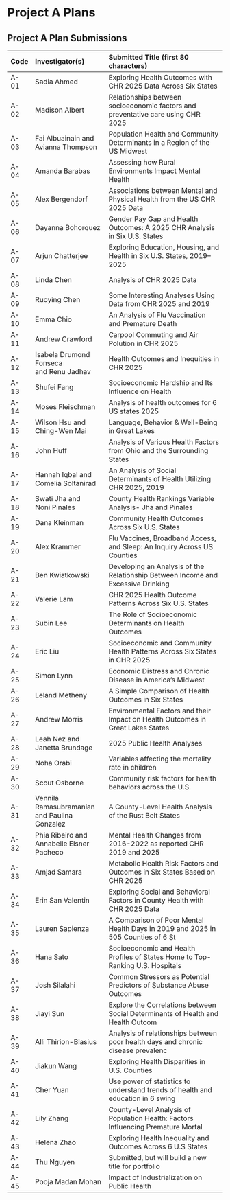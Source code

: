 # Project A Plans

## Project A Plan Submissions

Code | Investigator(s) | Submitted Title (first 80 characters)
:---- | :---------------- | :---------------------------------------------------------------------------------------------
A-01 | Sadia Ahmed | Exploring Health Outcomes with CHR 2025 Data Across Six States
A-02 | Madison Albert | Relationships between socioeconomic factors and preventative care using CHR 2025
A-03 | Fai Albuainain and <br> Avianna Thompson | Population Health and Community Determinants in a Region of the US Midwest
A-04 | Amanda Barabas | Assessing how Rural Environments Impact Mental Health
A-05 | Alex Bergendorf | Associations between Mental and Physical Health from the US CHR 2025 Data
A-06 | Dayanna Bohorquez | Gender Pay Gap and Health Outcomes: A 2025 CHR Analysis in Six U.S. States
A-07 | Arjun Chatterjee | Exploring Education, Housing, and Health in Six U.S. States, 2019–2025
A-08 | Linda Chen | Analysis of CHR 2025 Data
A-09 | Ruoying Chen | Some Interesting Analyses Using Data from CHR 2025 and 2019
A-10 | Emma Chio | An Analysis of Flu Vaccination and Premature Death
A-11 | Andrew Crawford | Carpool Commuting and Air Polution in CHR 2025
A-12 | Isabela Drumond Fonseca <br> and Renu Jadhav | Health Outcomes and Inequities in CHR 2025
A-13 | Shufei Fang | Socioeconomic Hardship and Its Influence on Health
A-14 | Moses Fleischman | Analysis of health outcomes for 6 US states 2025
A-15 | Wilson Hsu and <br> Ching-Wen Mai | Language, Behavior & Well-Being in Great Lakes
A-16 | John Huff | Analysis of Various Health Factors from Ohio and the Surrounding States
A-17 | Hannah Iqbal and <br> Comelia Soltanirad | An Analysis of Social Determinants of Health Utilizing CHR 2025, 2019
A-18 | Swati Jha and <br> Noni Pinales | County Health Rankings Variable Analysis- Jha and Pinales
A-19 | Dana Kleinman | Community Health Outcomes Across Six U.S. States
A-20 | Alex Krammer | Flu Vaccines, Broadband Access, and Sleep: An Inquiry Across US Counties
A-21 | Ben Kwiatkowski | Developing an Analysis of the Relationship Between Income and Excessive Drinking
A-22 | Valerie Lam | CHR 2025 Health Outcome Patterns Across Six U.S. States
A-23 | Subin Lee | The Role of Socioeconomic Determinants on Health Outcomes
A-24 | Eric Liu | Socioeconomic and Community Health Patterns Across Six States in CHR 2025
A-25 | Simon Lynn | Economic Distress and Chronic Disease in America’s Midwest
A-26 | Leland Metheny | A Simple Comparison of Health Outcomes in Six States
A-27 | Andrew Morris | Environmental Factors and their Impact on Health Outcomes in Great Lakes States
A-28 | Leah Nez and <br> Janetta Brundage | 2025 Public Health Analyses
A-29 | Noha Orabi | Variables affecting the mortality rate in children
A-30 | Scout Osborne | Community risk factors for health behaviors across the U.S.
A-31 | Vennila Ramasubramanian <br> and Paulina Gonzalez | A County-Level Health Analysis of the Rust Belt States
A-32 | Phia Ribeiro and <br> Annabelle Elsner Pacheco | Mental Health Changes from 2016-2022 as reported CHR 2019 and 2025
A-33 | Amjad Samara | Metabolic Health Risk Factors and Outcomes in Six States Based on CHR 2025
A-34 | Erin San Valentin | Exploring Social and Behavioral Factors in County Health with CHR 2025 Data
A-35 | Lauren Sapienza | A Comparison of Poor Mental Health Days in 2019 and 2025 in 505 Counties of 6 St
A-36 | Hana Sato | Socioeconomic and Health Profiles of States Home to Top-Ranking U.S. Hospitals
A-37 | Josh Silalahi | Common Stressors as Potential Predictors of Substance Abuse Outcomes
A-38 | Jiayi Sun | Explore the Correlations between Social Determinants of Health and Health Outcom
A-39 | Alli Thirion-Blasius | Analysis of relationships between poor health days and chronic disease prevalenc
A-40 | Jiakun Wang | Exploring Health Disparities in U.S. Counties
A-41 | Cher Yuan | Use power of statistics to understand trends of health and education in 6 swing 
A-42 | Lily Zhang | County-Level Analysis of Population Health: Factors Influencing Premature Mortal
A-43 | Helena Zhao | Exploring Health Inequality and Outcomes Across 6 U.S States
A-44 | Thu Nguyen | Submitted, but will build a new title for portfolio
A-45 | Pooja Madan Mohan | Impact of Industrialization on Public Health

